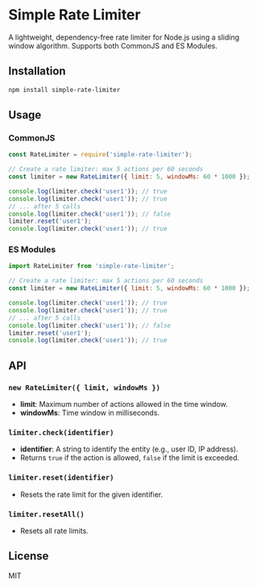 # Simple Rate Limiter

A lightweight, dependency-free rate limiter for Node.js using a sliding window algorithm. Supports both CommonJS and ES Modules.

## Installation

```bash
npm install simple-rate-limiter
```

## Usage

### CommonJS
```javascript
const RateLimiter = require('simple-rate-limiter');

// Create a rate limiter: max 5 actions per 60 seconds
const limiter = new RateLimiter({ limit: 5, windowMs: 60 * 1000 });

console.log(limiter.check('user1')); // true
console.log(limiter.check('user1')); // true
// ... after 5 calls
console.log(limiter.check('user1')); // false
limiter.reset('user1');
console.log(limiter.check('user1')); // true
```

### ES Modules
```javascript
import RateLimiter from 'simple-rate-limiter';

// Create a rate limiter: max 5 actions per 60 seconds
const limiter = new RateLimiter({ limit: 5, windowMs: 60 * 1000 });

console.log(limiter.check('user1')); // true
console.log(limiter.check('user1')); // true
// ... after 5 calls
console.log(limiter.check('user1')); // false
limiter.reset('user1');
console.log(limiter.check('user1')); // true
```

## API

### `new RateLimiter({ limit, windowMs })`
- **limit**: Maximum number of actions allowed in the time window.
- **windowMs**: Time window in milliseconds.

### `limiter.check(identifier)`
- **identifier**: A string to identify the entity (e.g., user ID, IP address).
- Returns `true` if the action is allowed, `false` if the limit is exceeded.

### `limiter.reset(identifier)`
- Resets the rate limit for the given identifier.

### `limiter.resetAll()`
- Resets all rate limits.

## License
MIT
